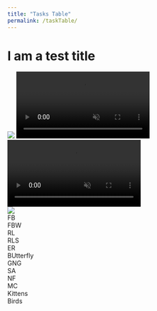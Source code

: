 ```yaml
---
title: "Tasks Table"
permalink: /taskTable/
---
```


# I am a test title

<div class="flex-grid">
  <div class="col" position="relative">
    <img src="../volumeOff.png" controlledVideoId="myVideo2" z-index="3000" position="absolute" onclick="toggleMute(this)">
    <video id="myVideo2" src="../TestWithSound.mp4" position="absolute" autoplay muted loop preload></video>
  </div>
  <div class="col">
    <div id="container">
    <div id="navi">
      <video id="myVideo" src="../TestWithSound.mp4" autoplay muted loop preload></video>
    </div>
    <div id="infoi">
      <img src="../volumeOff.png" controlledVideoId="myVideo" onclick="toggleMute(this)">
    </div>
</div>
  </div>
</div>
<div class="flex-grid">
  <div class="col">FB</div>
  <div class="col">FBW</div>
</div>
<div class="flex-grid">
  <div class="col">RL</div>
  <div class="col">RLS</div>
</div>
<div class="flex-grid">
  <div class="col">ER</div>
  <div class="col">BUtterfly</div>
</div>
<div class="flex-grid">
  <div class="col">GNG</div>
  <div class="col">SA</div>
</div>
<div class="flex-grid">
  <div class="col">NF</div>
  <div class="col">MC</div>
</div>
<div class="flex-grid">
  <div class="col">Kittens</div>
  <div class="col">Birds</div>
</div>

<script>
var vid = document.getElementById("myVideo");
function toggleMute(el) { 
    var vidId = el.getAttribute('controlledVideoId');
    var vid = document.getElementById(vidId);
    vid.muted = !vid.muted;
    el.src = vid.muted ? "../volumeOff.png" : "../volumeOn.png";
}
</script>
